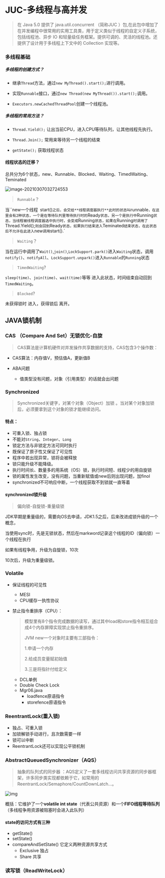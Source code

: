

# JUC-多线程与高并发

> 在 Java 5.0 提供了 java.util.concurrent （简称JUC ）包,在此包中增加了在并发编程中很常用的实用工具类，用于定义类似于线程的自定义子系统，包括线程池、异步 IO 和轻量级任务框架。提供可调的、灵活的线程池。还提供了设计用于多线程上下文中的 Collection 实现等。

### 多线程基础

##### 多线程的创建方式？

* 继承`Thread`方法，通过`new MyThread().start();`进行调用。

* 实现`Runnable`接口，通过`new Thread(new MyThread()).start();`调用。

* `Executors.newCachedThreadPool`创建一个线程池。



##### 多线程的常用方法？

* `Thread.Yield();`	让出当前CPU，进入CPU等待队列，让其他线程先执行。

* `Thread.Join();`	常用来等待另一个线程的结束

* `getState();`	获取线程状态



#### 线程状态的迁移？

总共分为6个状态，new、Runnable、Blocked、Waiting、TimedWaiting、Teminated

![image-20210307032724553](images/image-20210307032724553.png)

> `Runnable`？

​		当``new一个线程` `start()`之后，会交给**线程调度器执行**此时的状态叫`runnable`，在这里会有2种状态，一个是在等待队列里等待执行时的`Ready`状态，另一个是执行中`Running`状态，当线程被线程调度器选中执行时，会变成`Running`状态，如果在`Running`时调用了`Thread.Yield();`则会回到`Ready`状态，如果执行结束进入`Teminated`结束状态，在此状态后不允许在此进入`new`调用`start().`



> `Waiting`？

当在运行中调用了`Wait()`,`join()`,`LockSupport.park()`进入`Waiting`状态，调用`notify()`、`notifyAll`、`LockSupport.unpark()`进入`Runnable`的`Running`状态



> `TimedWaiting`?

`sleep(time)`、`join(time)`、`wait(time)`等等 进入此状态，时间结束自动回到`TimedWaiting`。



> `Blocked`?

未获得锁时 进入，获得锁后 离开。 



## JAVA锁机制

### CAS （Compare And Set）无锁优化-自旋

> CAS算法是计算机硬件对并发操作共享数据的支持，CAS包含3个操作数：

* CAS算法：内存值V，预估值A，更新值B

* ABA问题
  * 值类型没有问题，对象（引用类型）的话就会出问题





### Synchronized

> Synchronized关键字，对某个对象（Object）加锁 。当对某个对象加锁后，必须要拿到这个对象的锁才能继续访问。

#### 特点：

* 可重入锁、独占锁
* 不能对`String`、`Integer`、`Long`
* 锁定方法与非锁定方法可同时执行
* 既保证了原子性又保证了可见性
* 程序中若出现异常，锁将会被释放
* 锁只能升级不能降级。
* 执行时间长、数量多的用系统（OS）锁，执行时间短、线程少的用自旋锁
* 锁的属性发生改变，没有问题，当重新赋值或new后则出现问题，加finol
* synchronized不可响应中断，一个线程获取不到锁就一直等着



#### synchronized锁升级

> 偏向锁-自旋锁-重量级锁

JDK早期是重量级的，需要向OS去申请，JDK1.5之后，后来改进成锁升级的一个概念，

当使用sync时，先是无锁状态，然后在markword记录这个线程的ID（偏向锁）一个线程在执行

如果有线程争用，升级为自旋锁，10次

10次后，升级为重量级锁。









### Volatile

* 保证线程的可见性
  * MESI
  * CPU缓存一执性协议

* 禁止指令重排序（CPU）：

  > 模型里有8个指令完成数据的读写，通过其中load和store指令相互组合成4个内存屏障实现禁止指令重排序。
  >
  >  JVM new一个对象时主要有三部指令：
  >
  > 1.申请一个内存
  >
  > 2.给成员变量赋初始值
  >
  > 3.三是将指针付给定义

  * DCL单例
  * Double Check Lock
  * Mgr06.java
    * loadfence原语指令
    * storefence原语指令



### ReentrantLock(重入锁)

* 独占、可重入锁
* 加锁解锁手动进行，且次数需要一样
* 锁可以中断
* ReentrantLock还可以实现公平锁机制



### AbstractQueuedSynchronizer（AQS）

> 抽象的队列式的同步器 ：AQS定义了一套多线程访问共享资源的同步器框架，许多同步类实现都依赖于它，如常用的ReentrantLock/Semaphore/CountDownLatch...。

![img](/Users/gaoshengwang/%E8%BD%AF%E4%BB%B6%E6%8A%80%E6%9C%AF/%E6%8A%80%E6%9C%AF%E6%96%87%E6%A1%A3/java/images/721070-20170504110246211-10684485.png)

概括：它维护了一个**volatile int state**（代表公共资源）和一个**FIFO线程等待队列**（多线程争用资源被阻塞时会进入此队列）



#### state的访问方式有三种

* getState()
* setState()
* compareAndSetState() 它定义两种资源共享方式
  * Exclusive 独占
  * Share 共享





### 读写锁（ReadWriteLock）